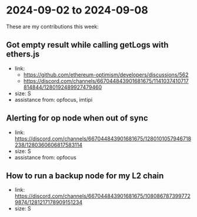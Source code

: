 # 2024-09-02 to 2024-09-08

These are my contributions this week:

## Got empty result while calling getLogs with ethers.js
* link:
  * https://github.com/ethereum-optimism/developers/discussions/562
  * https://discord.com/channels/667044843901681675/1141037410717814844/1280192489927479460
* size: S
* assistance from: opfocus, imtipi

## Alerting for op node when out of sync
* link: https://discord.com/channels/667044843901681675/1280101057946718238/1280360606817583114
* size: S
* assistance from: opfocus

## How to run a backup node for my L2 chain
* link: https://discord.com/channels/667044843901681675/1080867873997729874/1281217178909151234
* size: S
